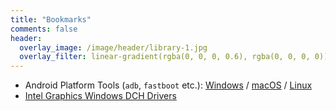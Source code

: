 ```yaml
---
title: "Bookmarks"
comments: false
header:
  overlay_image: /image/header/library-1.jpg
  overlay_filter: linear-gradient(rgba(0, 0, 0, 0.6), rgba(0, 0, 0, 0))
---
```


- Android Platform Tools (`adb`, `fastboot` etc.): [Windows](https://dl.google.com/android/repository/platform-tools-latest-windows.zip) / [macOS](https://dl.google.com/android/repository/platform-tools-latest-darwin.zip) / [Linux](https://dl.google.com/android/repository/platform-tools-latest-linux.zip)
- [Intel Graphics Windows DCH Drivers](https://www.intel.com/content/www/us/en/download/19344/intel-graphics-windows-dch-drivers.html)
